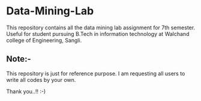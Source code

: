 # Data-Mining-Lab
This repository contains all the data mining lab assignment for 7th semester.
Useful for student pursuing B.Tech in information technology at Walchand college of Engineering, Sangli.

## Note:- 
This repository is just for reference purpose. I am requesting all users to write all codes by your own.

Thank you..!! :-)
